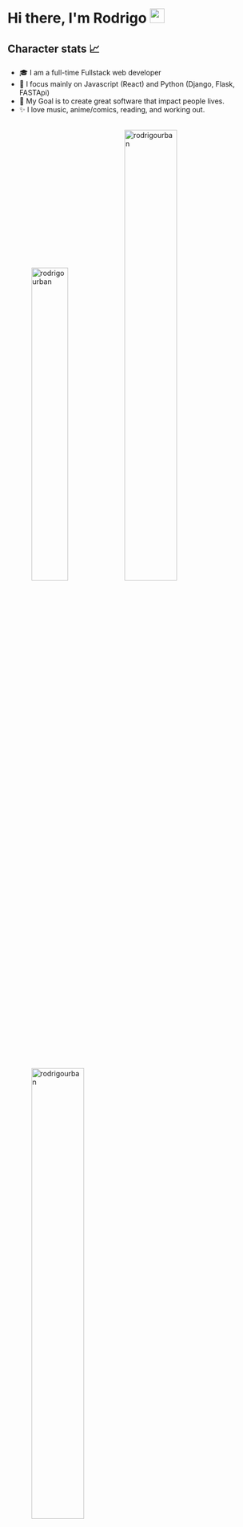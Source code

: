 # Hi there, I'm Rodrigo <img src="https://github.com/TheDudeThatCode/TheDudeThatCode/blob/master/Assets/Hi.gif" width="29px">

## Character stats 📈
<p align="center" width="100%">
   <ul>
    <li>
      🎓 I am a full-time Fullstack web developer
    </li>
    <li>
      🌱 I focus mainly on Javascript (React) and Python (Django, Flask, FASTApi)
    </li>
    <li>
      🎯 My Goal is to create great software that impact people lives.
    </li>
    <li>
      ✨ I love music, anime/comics, reading, and working out.
    </li>
  <ul>
    <br>
  <img width="40%" src="https://github-readme-stats.vercel.app/api/top-langs?username=rodrigourban&show_icons=true&theme=dracula&title_color=ff8000&text_color=ffffff&bg_color=6a6a6a&locale=en&layout=compact&hide_border=true" alt="rodrigourban" /> 
  <img width="48%" src="https://github-readme-stats.vercel.app/api?username=rodrigourban&show_icons=true&theme=dracula&title_color=ff8000&text_color=ffffff&bg_color=6a6a6a&locale=en&hide_border=true" alt="rodrigourban" />
  <img width="48%" src="https://github-readme-streak-stats.herokuapp.com/?user=rodrigourban&theme=highcontrast&hide_border=true" alt="rodrigourban" />
</p>

